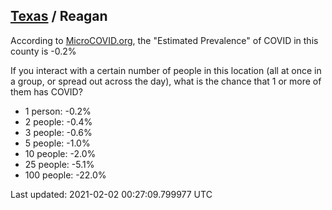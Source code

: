 
## [Texas](/united-states/texas) / Reagan

According to [MicroCOVID.org](http://microcovid.org),
the "Estimated Prevalence" of COVID in this county is -0.2%

If you interact with a certain number of people in this location
(all at once in a group, or spread out across the day), what is the chance that
1 or more of them has COVID?

- 1 person: -0.2%
- 2 people: -0.4%
- 3 people: -0.6%
- 5 people: -1.0%
- 10 people: -2.0%
- 25 people: -5.1%
- 100 people: -22.0%

Last updated: 2021-02-02 00:27:09.799977 UTC
